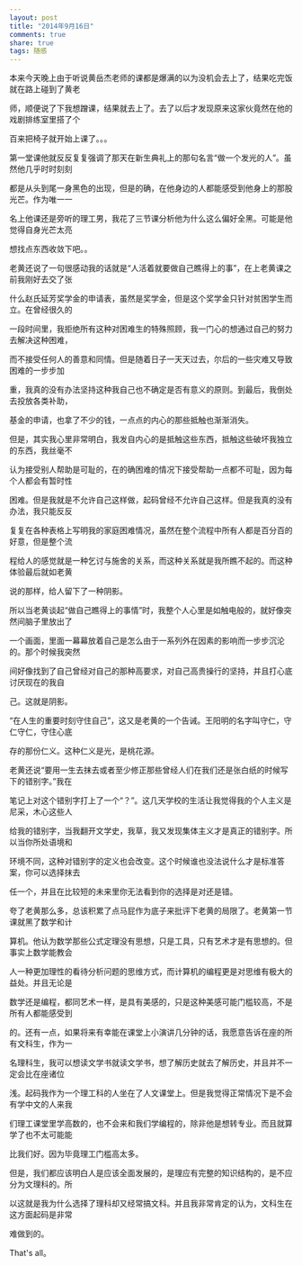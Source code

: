```yaml
---
layout: post
title: "2014年9月16日"
comments: true
share: true
tags: 随感
---
```



本来今天晚上由于听说黄岳杰老师的课都是爆满的以为没机会去上了，结果吃完饭就在路上碰到了黄老

师，顺便说了下我想蹭课，结果就去上了。去了以后才发现原来这家伙竟然在他的戏剧排练室里搭了个

百来把椅子就开始上课了。。。

第一堂课他就反反复复强调了那天在新生典礼上的那句名言“做一个发光的人”。虽然他几乎时时刻刻

都是从头到尾一身黑色的出现，但是的确，在他身边的人都能感受到他身上的那股光芒。作为唯一一

名上他课还是旁听的理工男，我花了三节课分析他为什么这么偏好全黑。可能是他觉得自身光芒太亮

想找点东西收敛下吧。。

老黄还说了一句很感动我的话就是“人活着就要做自己瞧得上的事”，在上老黄课之前我刚好去交了张

什么赵氏延芳奖学金的申请表，虽然是奖学金，但是这个奖学金只针对贫困学生而立。在曾经很久的

一段时间里，我拒绝所有这种对困难生的特殊照顾，我一门心的想通过自己的努力去解决这种困难，

而不接受任何人的善意和同情。但是随着日子一天天过去，尔后的一些灾难又导致困难的一步步加

重，我真的没有办法坚持这种我自己也不确定是否有意义的原则。到最后，我倒处去投放各类补助，

基金的申请，也拿了不少的钱，一点点的内心的那些抵触也渐渐消失。

但是，其实我心里非常明白，我发自内心的是抵触这些东西，抵触这些破坏我独立的东西，我丝毫不

认为接受别人帮助是可耻的，在的确困难的情况下接受帮助一点都不可耻，因为每个人都会有暂时性

困难。但是我就是不允许自己这样做，起码曾经不允许自己这样。但是我真的没有办法，我只能反反

复复在各种表格上写明我的家庭困难情况，虽然在整个流程中所有人都是百分百的好意，但是整个流

程给人的感觉就是一种乞讨与施舍的关系，而这种关系就是我所瞧不起的。而这种体验最后就如老黄

说的那样，给人留下了一种阴影。

所以当老黄谈起“做自己瞧得上的事情”时，我整个人心里是如触电般的，就好像突然间脑子里放出了

一个画面，里面一幕幕放着自己是怎么由于一系列外在因素的影响而一步步沉沦的。那个时候我突然

间好像找到了自己曾经对自己的那种高要求，对自己高贵操行的坚持，并且打心底讨厌现在的我自

己。这就是阴影。

“在人生的重要时刻守住自己”，这又是老黄的一个告诫。王阳明的名字叫守仁，守仁守仁，守住心底

存的那份仁义。这种仁义是光，是桃花源。

老黄还说“要用一生去抹去或者至少修正那些曾经人们在我们还是张白纸的时候写下的错别字。”我在

笔记上对这个错别字打上了一个“？”。这几天学校的生活让我觉得我的个人主义是尼采，木心这些人

给我的错别字，当我翻开文学史，我草，我又发现集体主义才是真正的错别字。所以当你所处语境和

环境不同，这种对错别字的定义也会改变。这个时候谁也没法说什么才是标准答案，你可以选择抹去

任一个，并且在比较短的未来里你无法看到你的选择是对还是错。

夸了老黄那么多，总该积累了点马屁作为底子来批评下老黄的局限了。老黄第一节课就黑了数学和计

算机。他认为数学那些公式定理没有思想，只是工具，只有艺术才是有思想的。但事实上数学能教会

人一种更加理性的看待分析问题的思维方式，而计算机的编程更是对思维有极大的益处。并且无论是

数学还是编程，都同艺术一样，是具有美感的，只是这种美感可能门槛较高，不是所有人都能感受到

的。还有一点，如果将来有幸能在课堂上小演讲几分钟的话，我愿意告诉在座的所有文科生，作为一

名理科生，我可以想读文学书就读文学书，想了解历史就去了解历史，并且并不一定会比在座诸位

浅。起码我作为一个理工科的人坐在了人文课堂上。但是我觉得正常情况下是不会有学中文的人来我

们理工课堂里学高数的，也不会来和我们学编程的，除非他是想转专业。而且就算学了也不太可能能

比我们好。因为毕竟理工门槛高太多。

但是，我们都应该明白人是应该全面发展的，是理应有完整的知识结构的，是不应分为文理科的。所

以这就是我为什么选择了理科却又经常搞文科。并且我非常肯定的认为，文科生在这方面起码是非常

难做到的。

That's all。